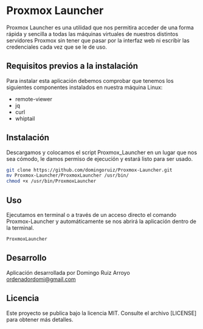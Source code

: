 # Proxmox Launcher

Proxmox Launcher es una utilidad que nos permitira acceder de una forma rápida y sencilla a todas las máquinas virtuales de nuestros distintos servidores Proxmox sin tener que pasar por la interfaz web ni escribir las credenciales cada vez que se le de uso.

## Requisitos previos a la instalación
Para instalar esta aplicación debemos comprobar que tenemos los siguientes componentes instalados en nuestra máquina Linux:
- remote-viewer
- jq
- curl
- whiptail

## Instalación

Descargamos y colocamos el script Proxmox_Launcher en un lugar que nos sea cómodo, le damos permiso de ejecución y estará listo para ser usado.

```bash
git clone https://github.com/domingoruiz/Proxmox-Launcher.git
mv Proxmox-Launcher/ProxmoxLauncher /usr/bin/
chmod +x /usr/bin/ProxmoxLauncher
```

## Uso

Ejecutamos en terminal o a través de un acceso directo el comando Proxmox-Launcher y automáticamente se nos abrirá la aplicación dentro de la terminal.

```bash
ProxmoxLauncher
```

## Desarrollo
Aplicación desarrollada por Domingo Ruiz Arroyo <ordenadordomi@gmail.com>

## Licencia


Este proyecto se publica bajo la licencia MIT. Consulte el archivo [LICENSE] para obtener más detalles.